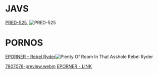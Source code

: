 # JAVS

[PRED-525 ](https://missav.com/dm42/pt/pred-525)
![PRED-525](https://github.com/euelinton/teste/assets/46250107/ec37e14e-cefc-482f-9d8e-c9a14d304638)

# PORNOS 

[EPORNER - Rebel Ryder](https://www.eporner.com/video-T0yWe2loWLT/14/plenty-of-room-in-that-asshole-rebel-ryder/)![Plenty Of Room In That Asshole Rebel Ryder](https://github.com/euelinton/teste/assets/46250107/293fcd3e-9768-40b3-bb1b-02a081213d32)

[7807076-preview.webm](https://github.com/euelinton/teste/assets/46250107/c95c804e-29dd-4320-aff8-f5c24e728495)
[EPORNER - LINK](https://www.eporner.com/video-KHM9xDJYqsK/12/deepthroat-rebel-ryder/)


